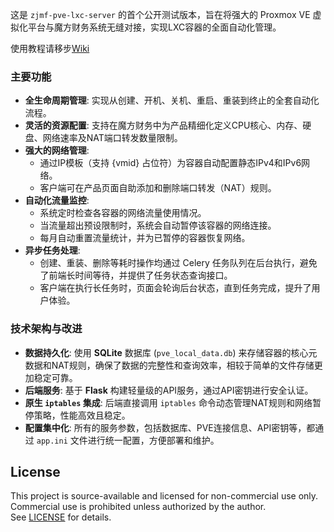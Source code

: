 这是 `zjmf-pve-lxc-server` 的首个公开测试版本，旨在将强大的 Proxmox VE 虚拟化平台与魔方财务系统无缝对接，实现LXC容器的全面自动化管理。

使用教程请移步[Wiki](https://github.com/xkatld/zjmf-pve-lxc-server/wiki)

### 主要功能

* **全生命周期管理**: 实现从创建、开机、关机、重启、重装到终止的全套自动化流程。
* **灵活的资源配置**: 支持在魔方财务中为产品精细化定义CPU核心、内存、硬盘、网络速率及NAT端口转发数量限制。
* **强大的网络管理**:
    * 通过IP模板（支持 {vmid} 占位符）为容器自动配置静态IPv4和IPv6网络。
    * 客户端可在产品页面自助添加和删除端口转发（NAT）规则。
* **自动化流量监控**:
    * 系统定时检查各容器的网络流量使用情况。
    * 当流量超出预设限制时，系统会自动暂停该容器的网络连接。
    * 每月自动重置流量统计，并为已暂停的容器恢复网络。
* **异步任务处理**:
    * 创建、重装、删除等耗时操作均通过 Celery 任务队列在后台执行，避免了前端长时间等待，并提供了任务状态查询接口。
    * 客户端在执行长任务时，页面会轮询后台状态，直到任务完成，提升了用户体验。

### 技术架构与改进

* **数据持久化**: 使用 **SQLite** 数据库 (`pve_local_data.db`) 来存储容器的核心元数据和NAT规则，确保了数据的完整性和查询效率，相较于简单的文件存储更加稳定可靠。
* **后端服务**: 基于 **Flask** 构建轻量级的API服务，通过API密钥进行安全认证。
* **原生 `iptables` 集成**: 后端直接调用 `iptables` 命令动态管理NAT规则和网络暂停策略，性能高效且稳定。
* **配置集中化**: 所有的服务参数，包括数据库、PVE连接信息、API密钥等，都通过 `app.ini` 文件进行统一配置，方便部署和维护。

## License

This project is source-available and licensed for non-commercial use only.  
Commercial use is prohibited unless authorized by the author.  
See [LICENSE](./LICENSE) for details.
